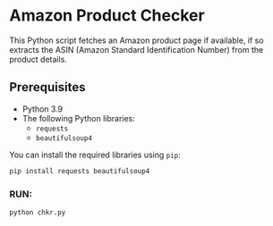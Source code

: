 # Amazon Product Checker

This Python script fetches an Amazon product page if available, if so extracts the ASIN (Amazon Standard Identification Number) from the product details.

## Prerequisites

- Python 3.9
- The following Python libraries:
  - `requests`
  - `beautifulsoup4`

You can install the required libraries using `pip`:

```bash
pip install requests beautifulsoup4
```

### RUN:

```bash
python chkr.py
```
